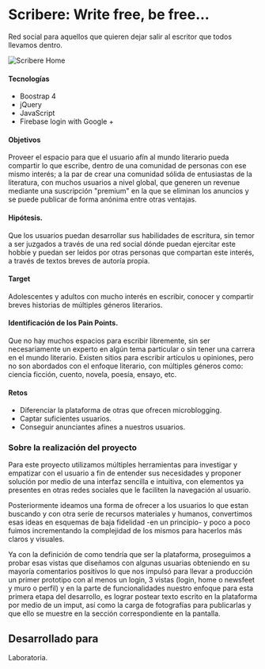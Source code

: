 # Scribere: Write free, be free...

Red social para aquellos que quieren dejar salir al escritor que todos llevamos dentro.

![Scribere Home](https://user-images.githubusercontent.com/32860789/38182972-9beb4386-3602-11e8-957d-15159238c906.png)

#### Tecnologías
* Boostrap 4
* jQuery
* JavaScript
* Firebase login with Google +


#### Objetivos
Proveer el espacio para que el usuario afín al mundo literario pueda compartir lo que escribe, dentro de una comunidad de personas con ese mismo interés; a la par de crear una comunidad sólida de entusiastas de la literatura, con muchos usuarios a nivel global, que generen un revenue mediante una suscripción "premium" en la que se eliminan los anuncios y se puede publicar de forma anónima entre otras ventajas.

#### Hipótesis.
Que los usuarios puedan desarrollar sus habilidades de escritura, sin temor a ser juzgados  a través de una red social dónde puedan ejercitar este hobbie y puedan ser leidos por otras personas que compartan este interés, a través de textos breves de autoría propia.

#### Target
Adolescentes y adultos con mucho interés en escribir, conocer y compartir breves historias de múltiples géneros literarios.

#### Identificación de los Pain Points.
Que no hay muchos espacios para escribir libremente, sin ser necesariamente un experto en algún tema particular o sin tener una carrera en el mundo literario.
Existen sitios para escribir artículos u opiniones, pero no son abordados con el enfoque literario, con múltiples géneros como: ciencia ficción, cuento, novela, poesía, ensayo, etc.

#### Retos
* Diferenciar la plataforma de otras que ofrecen microblogging.
* Captar suficientes usuarios.
* Conseguir anunciantes afines a nuestros usuarios.

### Sobre la realización del proyecto
Para este proyecto utilizamos múltiples herramientas para investigar y empatizar con el usuario a fin de entender sus necesidades y proponer solución por medio de una interfaz sencilla e intuitiva, con elementos ya presentes en otras redes sociales que le faciliten la navegación al usuario.

Posteriormente ideamos una forma de ofrecer a los usuarios lo que estan buscando y con otra seríe de recursos materiales y humanos, convertimos esas ideas en esquemas de baja fidelidad -en un principio- y poco a poco fuimos incrementando la complejidad de los mismos para hacerlos más claros y visuales.

Ya con la definición de como tendría que ser la plataforma, proseguimos a probar esas vistas que diseñamos con algunas usuarias obteniendo en su mayoría comentarios positivos lo que nos impulsó para llevar a producción un primer prototipo con al menos un login, 3 vistas (login, home o newsfeet y muro o perfil) y en la parte de funcionalidades nuestro enfoque para esta primera etapa del desarrollo, es lograr postear texto escrito en la plataforma por medio de un imput, así como la carga de fotografías para publicarlas y que ello se muestre en la sección correspondiente en la pantalla.

## Desarrollado para
Laboratoria.
